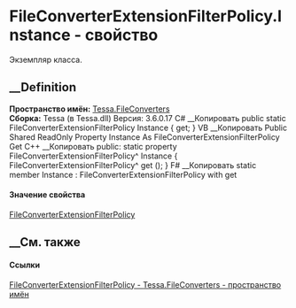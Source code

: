 # FileConverterExtensionFilterPolicy.Instance - свойство
Экземпляр класса.
##  __Definition
 **Пространство имён:** [Tessa.FileConverters](N_Tessa_FileConverters.htm)  
 **Сборка:** Tessa (в Tessa.dll) Версия: 3.6.0.17
C# __Копировать
     public static FileConverterExtensionFilterPolicy Instance { get; }
VB __Копировать
     Public Shared ReadOnly Property Instance As FileConverterExtensionFilterPolicy
    	Get
C++ __Копировать
     public:
    static property FileConverterExtensionFilterPolicy^ Instance {
    	FileConverterExtensionFilterPolicy^ get ();
    }
F# __Копировать
     static member Instance : FileConverterExtensionFilterPolicy with get
#### Значение свойства
[FileConverterExtensionFilterPolicy](T_Tessa_FileConverters_FileConverterExtensionFilterPolicy.htm)
##  __См. также
#### Ссылки
[FileConverterExtensionFilterPolicy -
](T_Tessa_FileConverters_FileConverterExtensionFilterPolicy.htm)
[Tessa.FileConverters - пространство имён](N_Tessa_FileConverters.htm)
